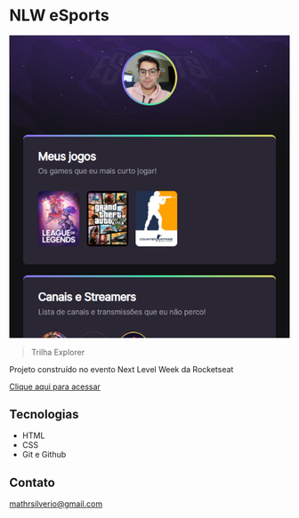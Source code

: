 # NLW eSports

![preview](./.github/preview.png)

> Trilha Explorer

Projeto construído no evento Next Level Week da Rocketseat

[Clique aqui para acessar](https://matazzo.github.io/nlw-eSports-explorer)

## Tecnologias

- HTML
- CSS
- Git e Github

## Contato

mathrsilverio@gmail.com